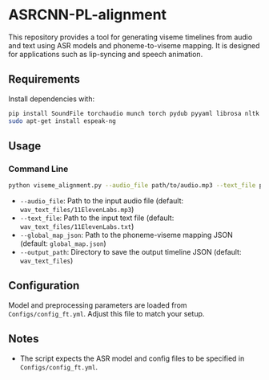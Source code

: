 # ASRCNN-PL-alignment

This repository provides a tool for generating viseme timelines from audio and text using ASR models and phoneme-to-viseme mapping. It is designed for applications such as lip-syncing and speech animation.

## Requirements

Install dependencies with:

```sh
pip install SoundFile torchaudio munch torch pydub pyyaml librosa nltk matplotlib accelerate transformers phonemizer einops einops-exts tqdm typing-extensions git+https://github.com/resemble-ai/monotonic_align.git
sudo apt-get install espeak-ng
```

## Usage

### Command Line

```sh
python viseme_alignment.py --audio_file path/to/audio.mp3 --text_file path/to/text.txt --global_map_json path/to/global_map.json --output_path output/directory
```

- `--audio_file`: Path to the input audio file (default: `wav_text_files/11ElevenLabs.mp3`)
- `--text_file`: Path to the input text file (default: `wav_text_files/11ElevenLabs.txt`)
- `--global_map_json`: Path to the phoneme-viseme mapping JSON (default: `global_map.json`)
- `--output_path`: Directory to save the output timeline JSON (default: `wav_text_files`)

## Configuration

Model and preprocessing parameters are loaded from `Configs/config_ft.yml`. Adjust this file to match your setup.

## Notes

- The script expects the ASR model and config files to be specified in `Configs/config_ft.yml`.
